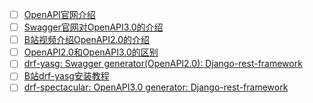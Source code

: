 - [ ] [OpenAPI官网介绍](https://oai.github.io/Documentation/start-here.html)
- [ ] [Swagger官网对OpenAPI3.0的介绍](https://swagger.io/specification/)
- [ ] [B站视频介绍OpenAPI2.0的介绍](https://www.bilibili.com/video/BV1iV411e7hx)
- [ ] [OpenAPI2.0和OpenAPI3.0的区别](https://blog.stoplight.io/difference-between-open-v2-v3-v31)  
- [ ] [drf-yasg: Swagger generator(OpenAPI2.0): Django-rest-framework](https://drf-yasg.readthedocs.io/en/stable/readme.html)
- [ ] [B站drf-yasg安装教程](https://www.bilibili.com/video/BV1VQ4y1v7Ug)
- [ ] [drf-spectacular: OpenAPI3.0 generator: Django-rest-framework](https://drf-spectacular.readthedocs.io/en/latest/)
